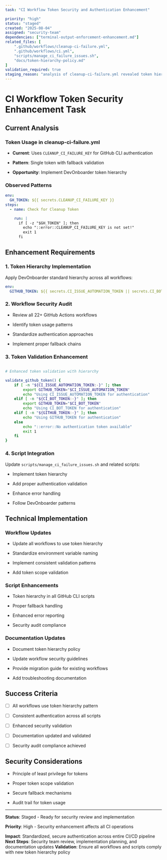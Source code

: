 ```yaml
---
task: "CI Workflow Token Security and Authentication Enhancement"

priority: "high"
status: "staged"
created: "2025-08-04"
assigned: "security-team"
dependencies: ["terminal-output-enforcement-enhancement.md"]
related_files: [
    ".github/workflows/cleanup-ci-failure.yml",
    ".github/workflows/ci.yml",
    "scripts/manage_ci_failure_issues.sh",
    "docs/token-hierarchy-policy.md"
]
validation_required: true
staging_reason: "analysis of cleanup-ci-failure.yml revealed token hierarchy implementation opportunities"
---
```


# CI Workflow Token Security Enhancement Task

## Current Analysis

### Token Usage in cleanup-ci-failure.yml

- **Current**: Uses `CLEANUP_CI_FAILURE_KEY` for GitHub CLI authentication

- **Pattern**: Single token with fallback validation

- **Opportunity**: Implement DevOnboarder token hierarchy

### Observed Patterns

```yaml
env:
  GH_TOKEN: ${{ secrets.CLEANUP_CI_FAILURE_KEY }}
steps:
  - name: Check for Cleanup Token

    run: |
      if [ -z "$GH_TOKEN" ]; then
        echo "::error::CLEANUP_CI_FAILURE_KEY is not set!"
        exit 1
      fi

```

## Enhancement Requirements

### 1. Token Hierarchy Implementation

Apply DevOnboarder standard hierarchy across all workflows:

```yaml
env:
  GITHUB_TOKEN: ${{ secrets.CI_ISSUE_AUTOMATION_TOKEN || secrets.CI_BOT_TOKEN || secrets.GITHUB_TOKEN }}

```

### 2. Workflow Security Audit

- Review all 22+ GitHub Actions workflows

- Identify token usage patterns

- Standardize authentication approaches

- Implement proper fallback chains

### 3. Token Validation Enhancement

```bash

# Enhanced token validation with hierarchy

validate_github_token() {
    if [ -n "${CI_ISSUE_AUTOMATION_TOKEN:-}" ]; then
        export GITHUB_TOKEN="$CI_ISSUE_AUTOMATION_TOKEN"
        echo "Using CI_ISSUE_AUTOMATION_TOKEN for authentication"
    elif [ -n "${CI_BOT_TOKEN:-}" ]; then
        export GITHUB_TOKEN="$CI_BOT_TOKEN"
        echo "Using CI_BOT_TOKEN for authentication"
    elif [ -n "${GITHUB_TOKEN:-}" ]; then
        echo "Using GITHUB_TOKEN for authentication"
    else
        echo "::error::No authentication token available"
        exit 1
    fi
}

```

### 4. Script Integration

Update `scripts/manage_ci_failure_issues.sh` and related scripts:

- Implement token hierarchy

- Add proper authentication validation

- Enhance error handling

- Follow DevOnboarder patterns

## Technical Implementation

### Workflow Updates

- Update all workflows to use token hierarchy

- Standardize environment variable naming

- Implement consistent validation patterns

- Add token scope validation

### Script Enhancements

- Token hierarchy in all GitHub CLI scripts

- Proper fallback handling

- Enhanced error reporting

- Security audit compliance

### Documentation Updates

- Document token hierarchy policy

- Update workflow security guidelines

- Provide migration guide for existing workflows

- Add troubleshooting documentation

## Success Criteria

- [ ] All workflows use token hierarchy pattern

- [ ] Consistent authentication across all scripts

- [ ] Enhanced security validation

- [ ] Documentation updated and validated

- [ ] Security audit compliance achieved

## Security Considerations

- Principle of least privilege for tokens

- Proper token scope validation

- Secure fallback mechanisms

- Audit trail for token usage

---

**Status**: Staged - Ready for security review and implementation

**Priority**: High - Security enhancement affects all CI operations

**Impact**: Standardized, secure authentication across entire CI/CD pipeline
**Next Steps**: Security team review, implementation planning, and documentation updates
**Validation**: Ensure all workflows and scripts comply with new token hierarchy policy
